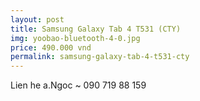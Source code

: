 ```yaml
---
layout: post
title: Samsung Galaxy Tab 4 T531 (CTY)
img: yoobao-bluetooth-4-0.jpg
price: 490.000 vnd
permalink: samsung-galaxy-tab-4-t531-cty
---
```

Lien he a.Ngoc ~ 090 719 88 159
